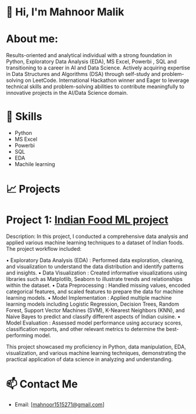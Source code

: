 # 👋 Hi, I'm Mahnoor Malik
 # About me:
Results-oriented and analytical individual with a strong foundation in Python, Exploratory Data Analysis (EDA), MS Excel, Powerbi , SQL and  transitioning to a career in AI and Data Science. Actively acquiring expertise in Data Structures and Algorithms (DSA) through self-study and problem-solving on LeetCode. International Hackathon winner and Eager to leverage technical skills and problem-solving abilities to contribute meaningfully to innovative projects in the AI/Data Science domain.

# 🚀 Skills
 - Python
 - MS Excel
 - Powerbi
 - SQL
 - EDA
 - Machile learning

 # 📈 Projects
 # Project 1: [Indian Food ML project](https://github.com/Mahnoormalik123/Indian-food-project)
Description:  In this project, I conducted a comprehensive data analysis and applied various machine learning techniques to a dataset of Indian foods. The project workflow included:

 • Exploratory Data Analysis (EDA) : Performed data exploration, cleaning, and visualization to understand the data distribution and identify patterns and insights.
 • Data Visualization : Created informative visualizations using libraries such as Matplotlib, Seaborn to illustrate trends and relationships within the dataset.
 • Data Preprocessing : Handled missing values, encoded categorical features, and scaled features to prepare the data for machine learning models.
 • Model Implementation : Applied multiple machine learning models including Logistic Regression, Decision Trees, Random Forest, Support Vector Machines (SVM), K-Nearest Neighbors (KNN), and Naive Bayes to predict and classify different aspects of Indian cuisine.
 • Model Evaluation : Assessed model performance using accuracy scores, classification reports, and other relevant metrics to determine the best-performing model.

This project showcased my proficiency in Python, data manipulation, EDA, visualization, and various machine learning techniques, demonstrating the practical application of data science in analyzing and understanding.


 # 📫 Contact Me
 - Email: [mahnoor1515271@gmail.com]

